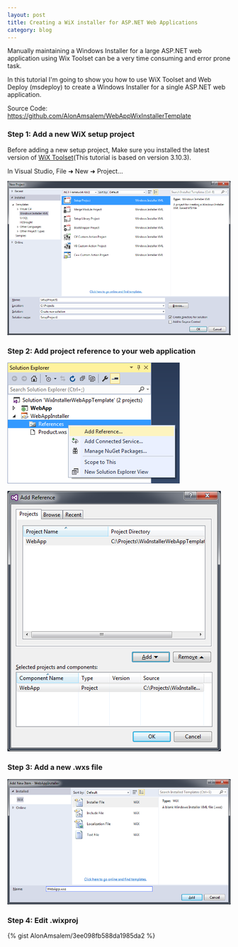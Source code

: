 ```yaml
---
layout: post
title: Creating a WiX installer for ASP.NET Web Applications
category: blog
---
```


Manually maintaining a Windows Installer for a large ASP.NET web application using Wix Toolset can be a very time consuming and error prone task.

In this tutorial I'm going to show you how to use WiX Toolset and Web Deploy (msdeploy) to create a Windows Installer for a single ASP.NET web application.

Source Code: https://github.com/AlonAmsalem/WebAppWixInstallerTemplate

### Step 1: Add a new WiX setup project

Before adding a new setup project, Make sure you installed the latest version of [WiX Toolset](http://wixtoolset.org/)(This tutorial is based on version 3.10.3).

In Visual Studio, File &#10140; New &#10140; Project...

![Create New WiX Project](/images/wix_aspnet_tutorial/new_wix_project.png)

### Step 2: Add project reference to your web application

![Add Reference](/images/wix_aspnet_tutorial/add_reference.png)

![Add Project Reference](/images/wix_aspnet_tutorial/add_project_reference.png)

### Step 3: Add a new .wxs file

![Add Project Reference](/images/wix_aspnet_tutorial/add_new_wxs_file.png)

### Step 4: Edit .wixproj

{% gist AlonAmsalem/3ee098fb588da1985da2 %}

<script src="https://gist.github.com/AlonAmsalem/3ee098fb588da1985da2.js"></script>
